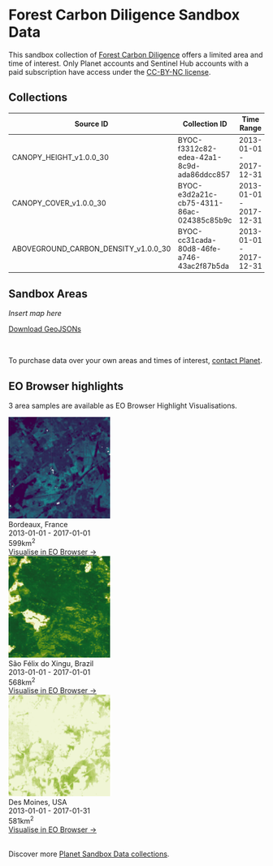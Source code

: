 # Forest Carbon Diligence Sandbox Data

This sandbox collection of [Forest Carbon Diligence](../forest-carbon-diligence/) offers a limited area and time of interest. Only Planet accounts and Sentinel Hub accounts with a paid subscription have access under the [CC-BY-NC license](https://creativecommons.org/licenses/by-nc/4.0/).

## Collections
<table>
  <thead>
    <tr>
      <th>Source ID</th>
      <th>Collection ID</th>
      <th>Time Range</th>
    </tr>
  </thead>
  <tbody>
    <tr>
      <td>CANOPY_HEIGHT_v1.0.0_30</td>
      <td>BYOC-f3312c82-edea-42a1-8c9d-ada86ddcc857</td>
      <td>2013-01-01 - 2017-12-31</td>
    </tr>
    <tr>
      <td>CANOPY_COVER_v1.0.0_30</td>
      <td>BYOC-e3d2a21c-cb75-4311-86ac-024385c85b9c</td>
      <td>2013-01-01 - 2017-12-31</td>
    </tr>
    <tr>
      <td>ABOVEGROUND_CARBON_DENSITY_v1.0.0_30</td>
      <td>BYOC-cc31cada-80d8-46fe-a746-43ac2f87b5da</td>
      <td>2013-01-01 - 2017-12-31</td>
    </tr>
   </tbody>
</table>

## Sandbox Areas
*Insert map here*

<a href="../forest-carbon-diligence/polygons.geojson" download>Download GeoJSONs</a>

<br>

To purchase data over your own areas and times of interest, [contact Planet](https://www.planet.com/contact-sales/#contact-sales).

## EO Browser highlights
3 area samples are available as EO Browser Highlight Visualisations.
<br>
<div class="container33">
    <div class="image-card">
        <img src="FCD_FRA.png" alt="EOB Highlight 1" class="imagette">
        <div class="info">
            <div class="title">Bordeaux, France</div>
            <div class="text">
                2013-01-01 - 2017-01-01<br>
                599km<sup>2</sup>
            </div>
            <div class="eob-link"><a href="https://sentinelshare.page.link/Dwu8">Visualise in EO Browser -></a></div>
        </div>
    </div>
    <div class="image-card">
        <img src="FCD_BRA.png" alt="EOB Highlight 2" class="imagette">
        <div class="info">
            <div class="title">São Félix do Xingu, Brazil</div>
            <div class="text">
                2013-01-01 - 2017-01-01<br>
                568km<sup>2</sup>
            </div>
            <div class="eob-link"><a href="https://sentinelshare.page.link/XN9P">Visualise in EO Browser -></a></div>
        </div>
    </div>
    <div class="image-card">
        <img src="FCD_USA.png" alt="EOB Highlight 3" class="imagette">
        <div class="info">
            <div class="title">Des Moines, USA</div>
            <div class="text">
                2013-01-01 - 2017-01-31<br>
                581km<sup>2</sup>
            </div>
            <div class="eob-link"><a href="https://sentinelshare.page.link/RTKM">Visualise in EO Browser -></a></div>
        </div>
    </div>
</div>
<br>
<!---
TODO: add link
-->

Discover more [Planet Sandbox Data collections](../planet-sandbox-data/).